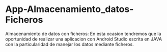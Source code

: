 # App-Almacenamiento_datos-Ficheros
 Almacenamiento de datos con ficheros: En esta ocasion tendremos que la oportunidad de realizar una aplicacion con Android Studio escrita en JAVA con la particularidad de manejar los datos mediante ficheros.

